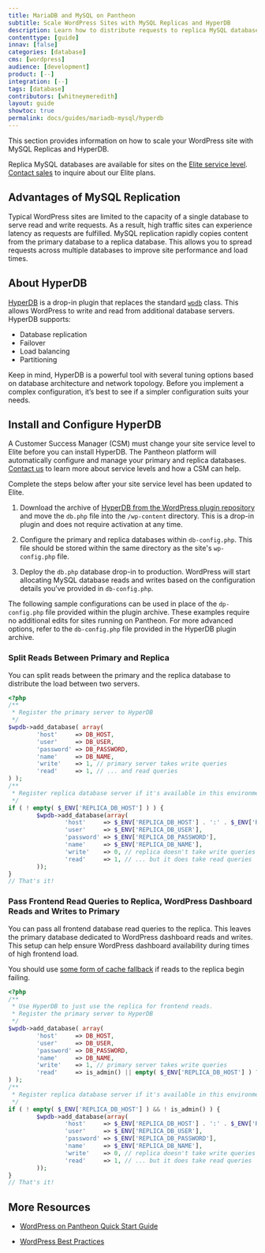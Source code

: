 ```yaml
---
title: MariaDB and MySQL on Pantheon
subtitle: Scale WordPress Sites with MySQL Replicas and HyperDB
description: Learn how to distribute requests to replica MySQL databases on WordPress using HyperDB.
contenttype: [guide]
innav: [false]
categories: [database]
cms: [wordpress]
audience: [development]
product: [--]
integration: [--]
tags: [database]
contributors: [whitneymeredith]
layout: guide
showtoc: true
permalink: docs/guides/mariadb-mysql/hyperdb
---
```


This section provides information on how to scale your WordPress site with MySQL Replicas and HyperDB.

<Alert title="Note" type="info" >

Replica MySQL databases are available for sites on the [Elite service level](https://pantheon.io/resources/elite-plan-overview). [Contact sales](https://pantheon.io/pantheon-elite-plans) to inquire about our Elite plans.

</Alert>

## Advantages of MySQL Replication
Typical WordPress sites are limited to the capacity of a single database to serve read and write requests. As a result, high traffic sites can experience latency as requests are fulfilled. MySQL replication rapidly copies content from the primary database to a replica database. This allows you to spread requests across multiple databases to improve site performance and load times.

## About HyperDB
[HyperDB](https://wordpress.org/support/plugin/hyperdb) is a drop-in plugin that replaces the standard [`wpdb`](https://codex.wordpress.org/Class_Reference/wpdb) class. This allows WordPress to write and read from additional database servers. HyperDB supports:

- Database replication
- Failover
- Load balancing
- Partitioning

Keep in mind, HyperDB is a powerful tool with several tuning options based on database architecture and network topology. Before you implement a complex configuration, it’s best to see if a simpler configuration suits your needs.

## Install and Configure HyperDB

A Customer Success Manager (CSM) must change your site service level to Elite before you can install HyperDB. The Pantheon platform will automatically configure and manage your primary and replica databases. [Contact us](https://pantheon.io/contact-us) to learn more about service levels and how a CSM can help. 

Complete the steps below after your site service level has been updated to Elite.

1. Download the archive of [HyperDB from the WordPress plugin repository](https://wordpress.org/support/plugin/hyperdb) and move the `db.php` file into the `/wp-content` directory. This is a drop-in plugin and does not require activation at any time.

1. Configure the primary and replica databases within `db-config.php`. This file should be stored within the same directory as the site's `wp-config.php` file.

1. Deploy the `db.php` database drop-in to production. WordPress will start allocating MySQL database reads and writes based on the configuration details you’ve provided in `db-config.php`.

The following sample configurations can be used in place of the `dp-config.php` file provided within the plugin archive. These examples require no additional edits for sites running on Pantheon. For more advanced options, refer to the `db-config.php` file provided in the HyperDB plugin archive.

### Split Reads Between Primary and Replica
You can split reads between the primary and the replica database to distribute the load between two servers.

```php
<?php
/**
 * Register the primary server to HyperDB
 */
$wpdb->add_database( array(
        'host'     => DB_HOST,
        'user'     => DB_USER,
        'password' => DB_PASSWORD,
        'name'     => DB_NAME,
        'write'    => 1, // primary server takes write queries
        'read'     => 1, // ... and read queries
) );
/**
 * Register replica database server if it's available in this environment
 */
if ( ! empty( $_ENV['REPLICA_DB_HOST'] ) ) {
        $wpdb->add_database(array(
                'host'     => $_ENV['REPLICA_DB_HOST'] . ':' . $_ENV['REPLICA_DB_PORT'],
                'user'     => $_ENV['REPLICA_DB_USER'],
                'password' => $_ENV['REPLICA_DB_PASSWORD'],
                'name'     => $_ENV['REPLICA_DB_NAME'],
                'write'    => 0, // replica doesn't take write queries
                'read'     => 1, // ... but it does take read queries
        ));
}
// That's it!
```


### Pass Frontend Read Queries to Replica, WordPress Dashboard Reads and Writes to Primary
You can pass all frontend database read queries to the replica. This leaves the primary database dedicated to WordPress dashboard reads and writes. This setup can help ensure WordPress dashboard availability during times of high frontend load.

You should use [some form of cache fallback](/guides/object-cache) if reads to the replica begin failing.

```php
<?php
/**
 * Use HyperDB to just use the replica for frontend reads.
 * Register the primary server to HyperDB
 */
$wpdb->add_database( array(
        'host'     => DB_HOST,
        'user'     => DB_USER,
        'password' => DB_PASSWORD,
        'name'     => DB_NAME,
        'write'    => 1, // primary server takes write queries
        'read'     => is_admin() || empty( $_ENV['REPLICA_DB_HOST'] ) ? 1 : 0, // ... but only takes read queries in the admin if the replica is available
) );
/**
 * Register replica database server if it's available in this environment
 */
if ( ! empty( $_ENV['REPLICA_DB_HOST'] ) && ! is_admin() ) {
        $wpdb->add_database(array(
                'host'     => $_ENV['REPLICA_DB_HOST'] . ':' . $_ENV['REPLICA_DB_PORT'],
                'user'     => $_ENV['REPLICA_DB_USER'],
                'password' => $_ENV['REPLICA_DB_PASSWORD'],
                'name'     => $_ENV['REPLICA_DB_NAME'],
                'write'    => 0, // replica doesn't take write queries
                'read'     => 1, // ... but it does take read queries
        ));
}
// That's it!
```

## More Resources

- [WordPress on Pantheon Quick Start Guide](/guides/wordpress-pantheon/)

- [WordPress Best Practices](/guides/wordpress-developer/wordpress-best-practices)